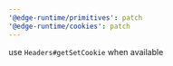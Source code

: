 ```yaml
---
'@edge-runtime/primitives': patch
'@edge-runtime/cookies': patch
---
```


use `Headers#getSetCookie` when available
